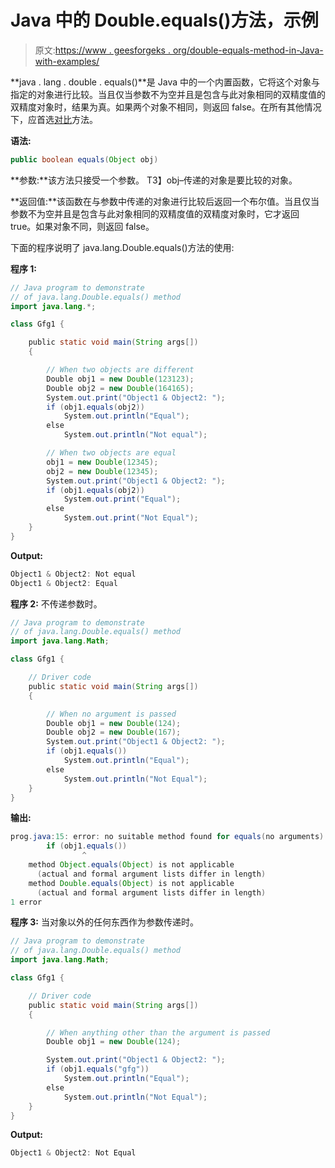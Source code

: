 # Java 中的 Double.equals()方法，示例

> 原文:[https://www . geesforgeks . org/double-equals-method-in-Java-with-examples/](https://www.geeksforgeeks.org/double-equals-method-in-java-with-examples/)

**java . lang . double . equals()**是 Java 中的一个内置函数，它将这个对象与指定的对象进行比较。当且仅当参数不为空并且是包含与此对象相同的双精度值的双精度对象时，结果为真。如果两个对象不相同，则返回 false。在所有其他情况下，应首选[对比](https://www.geeksforgeeks.org/java-long-compareto-with-examples/)方法。

**语法:**

```java
public boolean equals(Object obj)

```

**参数:**该方法只接受一个参数。
T3】obj–传递的对象是要比较的对象。

**返回值:**该函数在与参数中传递的对象进行比较后返回一个布尔值。当且仅当参数不为空并且是包含与此对象相同的双精度值的双精度对象时，它才返回 true。如果对象不同，则返回 false。

下面的程序说明了 java.lang.Double.equals()方法的使用:

**程序 1:**

```java
// Java program to demonstrate
// of java.lang.Double.equals() method
import java.lang.*;

class Gfg1 {

    public static void main(String args[])
    {

        // When two objects are different
        Double obj1 = new Double(123123);
        Double obj2 = new Double(164165);
        System.out.print("Object1 & Object2: ");
        if (obj1.equals(obj2))
            System.out.println("Equal");
        else
            System.out.println("Not equal");

        // When two objects are equal
        obj1 = new Double(12345);
        obj2 = new Double(12345);
        System.out.print("Object1 & Object2: ");
        if (obj1.equals(obj2))
            System.out.print("Equal");
        else
            System.out.print("Not Equal");
    }
}
```

**Output:**

```java
Object1 & Object2: Not equal
Object1 & Object2: Equal

```

**程序 2:** 不传递参数时。

```java
// Java program to demonstrate
// of java.lang.Double.equals() method
import java.lang.Math;

class Gfg1 {

    // Driver code
    public static void main(String args[])
    {

        // When no argument is passed
        Double obj1 = new Double(124);
        Double obj2 = new Double(167);
        System.out.print("Object1 & Object2: ");
        if (obj1.equals())
            System.out.println("Equal");
        else
            System.out.println("Not Equal");
    }
}
```

**输出:**

```java
prog.java:15: error: no suitable method found for equals(no arguments)
        if (obj1.equals())
                ^
    method Object.equals(Object) is not applicable
      (actual and formal argument lists differ in length)
    method Double.equals(Object) is not applicable
      (actual and formal argument lists differ in length)
1 error

```

**程序 3:** 当对象以外的任何东西作为参数传递时。

```java
// Java program to demonstrate
// of java.lang.Double.equals() method
import java.lang.Math;

class Gfg1 {

    // Driver code
    public static void main(String args[])
    {

        // When anything other than the argument is passed
        Double obj1 = new Double(124);

        System.out.print("Object1 & Object2: ");
        if (obj1.equals("gfg"))
            System.out.println("Equal");
        else
            System.out.println("Not Equal");
    }
}
```

**Output:**

```java
Object1 & Object2: Not Equal

```